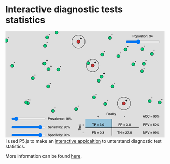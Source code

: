 # Interactive diagnostic tests statistics

![image](screen_shot.png)
I used P5.js to make an [interactive appicaltion](https://wytamma.github.io/interactive-diagnostic-test-statistics/index.html) to unterstand diagnostic test statistics.


More information can be found [here](https://en.wikipedia.org/wiki/Sensitivity_and_specificity#Confusion_matrix).

